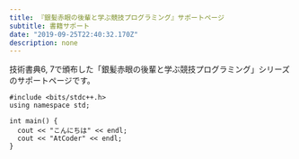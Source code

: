 ```yaml
---
title: 『銀髪赤眼の後輩と学ぶ競技プログラミング』サポートページ
subtitle: 書籍サポート
date: "2019-09-25T22:40:32.170Z"
description: none
---
```


技術書典6, 7で頒布した「銀髪赤眼の後輩と学ぶ競技プログラミング」シリーズのサポートページです。

```
#include <bits/stdc++.h>
using namespace std;

int main() {
  cout << "こんにちは" << endl;
  cout << "AtCoder" << endl;
}
```